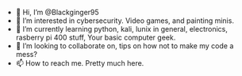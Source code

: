 - 👋 Hi, I’m @Blackginger95
- 👀 I’m interested in cybersecurity. Video games, and painting minis.
- 🌱 I’m currently learning python, kali, lunix in general, electronics, rasberry pi 400 stuff, Your basic computer geek. 
- 💞️ I’m looking to collaborate on, tips on how not to make my code a mess?
- 📫 How to reach me. Pretty much here.

<!---
Blackginger95/Blackginger95 is a ✨ special ✨ repository because its `README.md` (this file) appears on your GitHub profile.
You can click the Preview link to take a look at your changes.
--->
